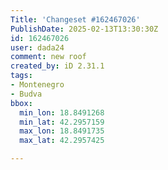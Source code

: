 ```yaml
---
Title: 'Changeset #162467026'
PublishDate: 2025-02-13T13:30:30Z
id: 162467026
user: dada24
comment: new roof
created_by: iD 2.31.1
tags:
- Montenegro
- Budva
bbox:
  min_lon: 18.8491268
  min_lat: 42.2957159
  max_lon: 18.8491735
  max_lat: 42.2957425

---
```

